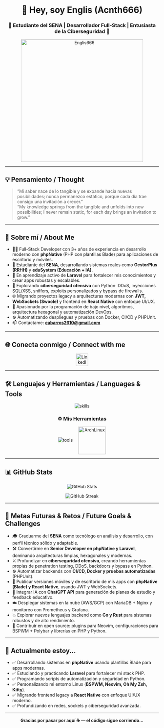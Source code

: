 <h1 align="center">👋 Hey, soy Englis (Acnth666)</h1>
<h3 align="center">🌟 Estudiante del SENA | Desarrollador Full-Stack | Entusiasta de la Ciberseguridad 🌟</h3>

<p align="center">
  <img src="https://github.com/Englis666/Englis666/blob/main/animation_500_kxa883sd.gif" alt="Englis666" width="400px"/>
</p>

---

## 💡 Pensamiento / Thought

> “Mi saber nace de lo tangible y se expande hacia nuevas posibilidades; nunca permanezco estático, porque cada día trae consigo una invitación a crecer.”  
> “My knowledge springs from the tangible and unfolds into new possibilities; I never remain static, for each day brings an invitation to grow.”

---

## 🚀 Sobre mí / About Me

- 👨‍💻 Full-Stack Developer con 3+ años de experiencia en desarrollo moderno con **phpNative** (PHP con plantillas Blade) para aplicaciones de escritorio y móviles.
- 🏫 Estudiante del **SENA**, desarrollando sistemas reales como **GestorPlus (RRHH)** y **eduSystem (Educación + IA)**.
- 🔰 En aprendizaje activo de **Laravel** para fortalecer mis conocimientos y crear apps robustas y escalables.
- 🔐 Explorando **ciberseguridad ofensiva** con Python: DDoS, inyecciones SQL/XSS, sniffers, exploits personalizados y bypass de firewalls.
- 🌐 Migrando proyectos legacy a arquitecturas modernas con **JWT, WebSockets (Swoole)** y frontend en **React Native** con enfoque UI/UX.
- 🧠 Apasionado por la programación de bajo nivel, algoritmos, arquitectura hexagonal y automatización DevOps.
- ⚙️ Automatizando despliegues y pruebas con Docker, CI/CD y PHPUnit.
- 📫 Contáctame: **eabarros2610@gmail.com**

---

## 🌐 Conecta conmigo / Connect with me

<p align="center">
  <a href="https://www.linkedin.com/in/englis-alexander-barros-osuna-775376343/" target="_blank" rel="noopener noreferrer">
    <img src="https://skillicons.dev/icons?i=linkedin" height="40" alt="LinkedIn"/>
  </a>
</p>

---

## 🛠️ Lenguajes y Herramientas / Languages & Tools

<p align="center">
  <img src="https://skillicons.dev/icons?i=html,css,js,php,python,react,nodejs,mysql,mariadb,nginx,laravel,bootstrap,docker,obsidian,bash,composer,npm,git,redis" alt="skills"/>
</p>

<h3 align="center">⚙️ Mis Herramientas</h3>

<p align="center">
  <img src="https://skillicons.dev/icons?i=vscode,github,linux,docker" alt="tools" />
  <img src="https://archlinux.org/static/logos/archlinux-logo-white-scalable.svg" alt="ArchLinux" width="90" style="margin-left:15px;vertical-align:middle;"/>
</p>

---

## 📊 GitHub Stats

<p align="center">
  <img src="https://github-readme-stats.vercel.app/api?username=Englis666&show_icons=true&theme=radical&hide_border=true" alt="GitHub Stats" />
</p>

<p align="center">
  <img src="https://github-readme-streak-stats.herokuapp.com/?user=Englis666&theme=radical&hide_border=true" alt="GitHub Streak" />
</p>

---

## 🎯 Metas Futuras & Retos / Future Goals & Challenges

- 🎓 Graduarme del **SENA** como tecnólogo en análisis y desarrollo, con perfil técnico sólido y adaptable.
- 🛠 Convertirme en **Senior Developer en phpNative y Laravel**, dominando arquitecturas limpias, hexagonales y modernas.
- ⚔️ Profundizar en **ciberseguridad ofensiva**, creando herramientas propias de penetration testing, DDoS, backdoors y bypass en Python.
- ⚙️ Automatizar backends con **CI/CD, Docker y pruebas automatizadas** (PHPUnit).
- 📱 Publicar versiones móviles y de escritorio de mis apps con **phpNative (Blade) y React Native**, usando JWT y WebSockets.
- 🤖 Integrar IA con **ChatGPT API** para generación de planes de estudio y feedback educativo.
- ☁️ Desplegar sistemas en la nube (AWS/GCP) con MariaDB + Nginx y monitoreo con Prometheus y Grafana.
- 💥 Explorar nuevos lenguajes backend como **Go y Rust** para sistemas robustos y de alto rendimiento.
- 🧩 Contribuir en open source: plugins para Neovim, configuraciones para BSPWM + Polybar y librerías en PHP y Python.

---

## 🧠 Actualmente estoy...

- ✅ Desarrollando sistemas en **phpNative** usando plantillas Blade para apps modernas.
- ✅ Estudiando y practicando **Laravel** para fortalecer mi stack PHP.
- ✅ Programando scripts de automatización y seguridad en Python.
- ✅ Personalizando mi entorno Linux (**BSPWM, Neovim, Oh My Zsh, Kitty**).
- ✅ Migrando frontend legacy a **React Native** con enfoque UI/UX moderno.
- ✅ Profundizando en redes, sockets y ciberseguridad avanzada.

---

<p align="center">
  <b>Gracias por pasar por aquí ☕ — el código sigue corriendo...</b>
</p>
